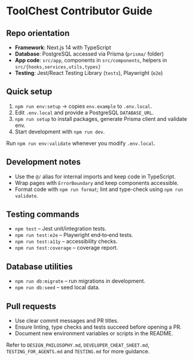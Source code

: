 # ToolChest Contributor Guide

## Repo orientation
- **Framework**: Next.js 14 with TypeScript
- **Database**: PostgreSQL accessed via Prisma (`prisma/` folder)
- **App code**: `src/app`, components in `src/components`, helpers in `src/{hooks,services,utils,types}`
- **Testing**: Jest/React Testing Library (`tests`), Playwright (`e2e`)

## Quick setup
1. `npm run env:setup` → copies `env.example` to `.env.local`.
2. Edit `.env.local` and provide a PostgreSQL `DATABASE_URL`.
3. `npm run setup` to install packages, generate Prisma client and validate env.
4. Start development with `npm run dev`.

Run `npm run env:validate` whenever you modify `.env.local`.

## Development notes
- Use the `@/` alias for internal imports and keep code in TypeScript.
- Wrap pages with `ErrorBoundary` and keep components accessible.
- Format code with `npm run format`; lint and type-check using `npm run validate`.

## Testing commands
- `npm test` – Jest unit/integration tests.
- `npm run test:e2e` – Playwright end‑to‑end tests.
- `npm run test:a11y` – accessibility checks.
- `npm run test:coverage` – coverage report.

## Database utilities
- `npm run db:migrate` – run migrations in development.
- `npm run db:seed` – seed local data.

## Pull requests
- Use clear commit messages and PR titles.
- Ensure linting, type checks and tests succeed before opening a PR.
- Document new environment variables or scripts in the README.

Refer to `DESIGN_PHILOSOPHY.md`, `DEVELOPER_CHEAT_SHEET.md`, `TESTING_FOR_AGENTS.md` and `TESTING.md` for more guidance.
